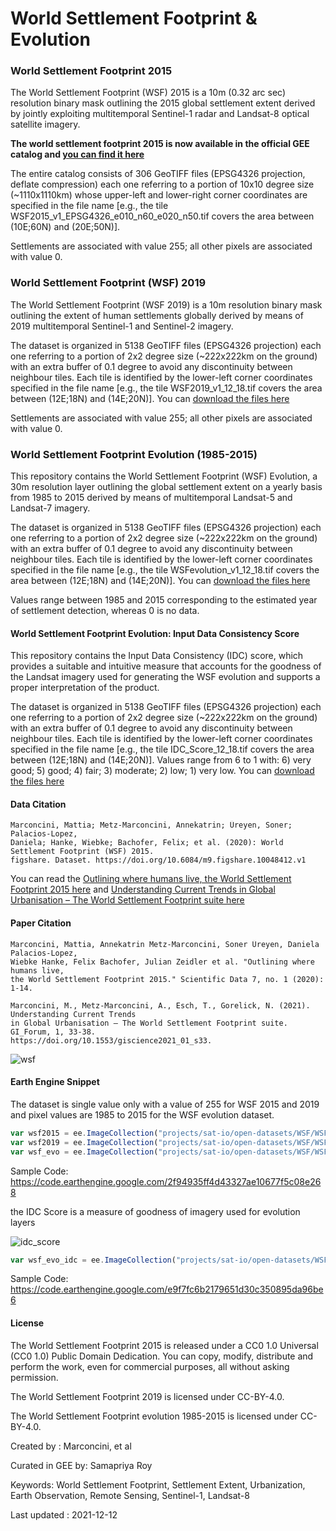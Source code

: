 # World Settlement Footprint & Evolution

### World Settlement Footprint 2015

The World Settlement Footprint (WSF) 2015 is a 10m (0.32 arc sec) resolution binary mask outlining the 2015 global settlement extent derived by jointly exploiting multitemporal Sentinel-1 radar and Landsat-8 optical satellite imagery.

**The world settlement footprint 2015 is now available in the official GEE catalog and [you can find it here](https://developers.google.com/earth-engine/datasets/catalog/DLR_WSF_WSF2015_v1)**

The entire catalog consists of 306 GeoTIFF files (EPSG4326 projection, deflate compression) each one referring to a portion of 10x10 degree size (~1110x1110km) whose upper-left and lower-right corner coordinates are specified in the file name [e.g., the tile WSF2015_v1_EPSG4326_e010_n60_e020_n50.tif covers the area between (10E;60N) and (20E;50N)].

Settlements are associated with value 255; all other pixels are associated with value 0.


### World Settlement Footprint (WSF) 2019

The World Settlement Footprint (WSF 2019) is a 10m resolution binary mask outlining the extent of human settlements globally derived by means of 2019 multitemporal Sentinel-1 and Sentinel-2 imagery.

The dataset is organized in 5138 GeoTIFF files (EPSG4326 projection) each one referring to a portion of 2x2 degree size (~222x222km on the ground) with an extra buffer of 0.1 degree to avoid any discontinuity between neighbour tiles. Each tile is identified by the lower-left corner coordinates specified in the file name [e.g., the tile WSF2019_v1_12_18.tif covers the area between (12E;18N) and (14E;20N)]. You can [download the files here](https://download.geoservice.dlr.de/WSF2019/files/)

Settlements are associated with value 255; all other pixels are associated with value 0.

### World Settlement Footprint Evolution (1985-2015)

This repository contains the World Settlement Footprint (WSF) Evolution, a 30m resolution layer outlining the global settlement extent on a yearly basis from 1985 to 2015 derived by means of multitemporal Landsat-5 and Landsat-7 imagery.

The dataset is organized in 5138 GeoTIFF files (EPSG4326 projection) each one referring to a portion of 2x2 degree size (~222x222km on the ground) with an extra buffer of 0.1 degree to avoid any discontinuity between neighbour tiles. Each tile is identified by the lower-left corner coordinates specified in the file name [e.g., the tile WSFevolution_v1_12_18.tif covers the area between (12E;18N) and (14E;20N)]. You can [download the files here](https://download.geoservice.dlr.de/WSF_EVO/files/)

Values range between 1985 and 2015 corresponding to the estimated year of settlement detection, whereas 0 is no data.

#### World Settlement Footprint Evolution: Input Data Consistency Score

This repository contains the Input Data Consistency (IDC) score, which provides a suitable and intuitive measure that accounts for the goodness of the Landsat imagery used for generating the WSF evolution and supports a proper interpretation of the product.

The dataset is organized in 5138 GeoTIFF files (EPSG4326 projection) each one referring to a portion of 2x2 degree size (~222x222km on the ground) with an extra buffer of 0.1 degree to avoid any discontinuity between neighbour tiles. Each tile is identified by the lower-left corner coordinates specified in the file name [e.g., the tile IDC_Score_12_18.tif covers the area between (12E;18N) and (14E;20N)].
Values range from 6 to 1 with: 6) very good; 5) good; 4) fair; 3) moderate; 2) low; 1) very low. You can [download the files here](https://download.geoservice.dlr.de/WSF_EVO/files/idcscore/)


#### Data Citation

```
Marconcini, Mattia; Metz-Marconcini, Annekatrin; Üreyen, Soner; Palacios-Lopez,
Daniela; Hanke, Wiebke; Bachofer, Felix; et al. (2020): World Settlement Footprint (WSF) 2015.
figshare. Dataset. https://doi.org/10.6084/m9.figshare.10048412.v1
```

You can read the [Outlining where humans live, the World Settlement Footprint 2015 here](https://www.nature.com/articles/s41597-020-00580-5) and [Understanding Current Trends
in Global Urbanisation – The World Settlement Footprint suite here](https://austriaca.at/0xc1aa5576_0x003c9b4c.pdf)

#### Paper Citation

```
Marconcini, Mattia, Annekatrin Metz-Marconcini, Soner Üreyen, Daniela Palacios-Lopez,
Wiebke Hanke, Felix Bachofer, Julian Zeidler et al. "Outlining where humans live,
the World Settlement Footprint 2015." Scientific Data 7, no. 1 (2020): 1-14.

Marconcini, M., Metz-Marconcini, A., Esch, T., Gorelick, N. (2021). Understanding Current Trends
in Global Urbanisation – The World Settlement Footprint suite. GI_Forum, 1, 33-38.
https://doi.org/10.1553/giscience2021_01_s33.
```

![wsf](https://user-images.githubusercontent.com/6677629/143169273-5acbf695-fd6e-44eb-af47-f5109bbbeab1.gif)


#### Earth Engine Snippet

The dataset is single value only with a value of 255 for WSF 2015 and 2019 and pixel values are 1985 to 2015 for the WSF evolution dataset.

```js
var wsf2015 = ee.ImageCollection("projects/sat-io/open-datasets/WSF/WSF_2015");
var wsf2019 = ee.ImageCollection("projects/sat-io/open-datasets/WSF/WSF_2019");
var wsf_evo = ee.ImageCollection("projects/sat-io/open-datasets/WSF/WSF_EVO");
```


Sample Code: https://code.earthengine.google.com/2f94935ff4d43327ae10677f5c08e268


the IDC Score is a measure of goodness of imagery used for evolution layers

![idc_score](https://user-images.githubusercontent.com/6677629/145706624-62d588c6-eb88-4483-8638-243a8a7f697e.png)


```js
var wsf_evo_idc = ee.ImageCollection("projects/sat-io/open-datasets/WSF/WSF_EVO_IDC");
```

Sample Code: https://code.earthengine.google.com/e9f7fc6b2179651d30c350895da96be6

#### License
The World Settlement Footprint 2015 is released under a CC0 1.0 Universal (CC0 1.0) Public Domain Dedication. You can copy, modify, distribute and perform the work, even for commercial purposes, all without asking permission.

The World Settlement Footprint 2019 is licensed under CC-BY-4.0.

The World Settlement Footprint evolution 1985-2015 is licensed under CC-BY-4.0.

Created by : Marconcini, et al

Curated in GEE by: Samapriya Roy

Keywords: World Settlement Footprint, Settlement Extent, Urbanization, Earth Observation, Remote Sensing, Sentinel-1, Landsat-8

Last updated : 2021-12-12

